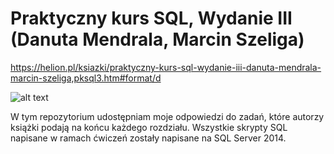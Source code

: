 # Praktyczny kurs SQL, Wydanie III (Danuta Mendrala, Marcin Szeliga)

https://helion.pl/ksiazki/praktyczny-kurs-sql-wydanie-iii-danuta-mendrala-marcin-szeliga,pksql3.htm#format/d

![alt text](https://static01.helion.com.pl/global/okladki/vbig/pksq3v.jpg)

W tym repozytorium udostępniam moje odpowiedzi do zadań, które autorzy książki podają na końcu każdego rozdziału. Wszystkie skrypty SQL napisane w ramach ćwiczeń zostały napisane na SQL Server 2014.
